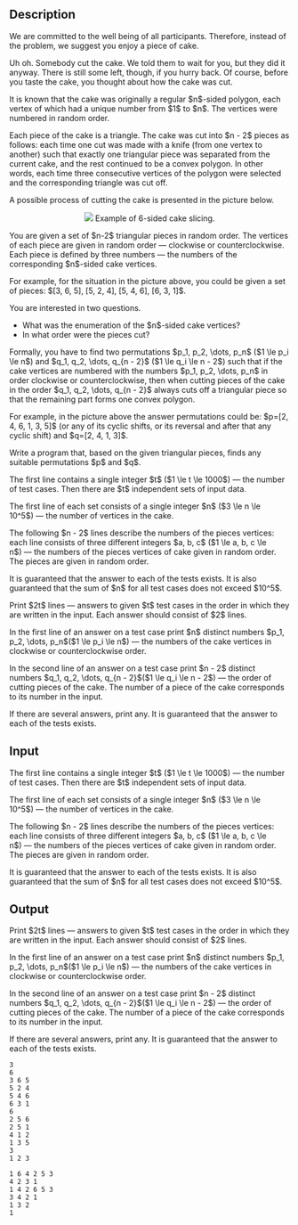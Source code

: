 ## Description

<div><p><span class="tex-font-style-it">We are committed to the well being of all participants. Therefore, instead of the problem, we suggest you enjoy a piece of cake.</span></p><p><span class="tex-font-style-it">Uh oh. Somebody cut the cake. We told them to wait for you, but they did it anyway. There is still some left, though, if you hurry back. Of course, before you taste the cake, you thought about how the cake was cut.</span></p><p>It is known that the cake was originally a regular $n$-sided polygon, each vertex of which had a unique number from $1$ to $n$. The vertices were numbered in random order.</p><p>Each piece of the cake is a triangle. The cake was cut into $n - 2$ pieces as follows: each time one cut was made with a knife (from one vertex to another) such that exactly one triangular piece was separated from the current cake, and the rest continued to be a convex polygon. In other words, each time three consecutive vertices of the polygon were selected and the corresponding triangle was cut off.</p><p>A possible process of cutting the cake is presented in the picture below.</p><center> <img class="tex-graphics" src="file://Tfl9IFrW.png" style="max-width: 100.0%;max-height: 100.0%;">   <span class="tex-font-size-small">Example of 6-sided cake slicing.</span> </center><p>You are given a set of $n-2$ triangular pieces in random order. The vertices of each piece are given in random order — clockwise or counterclockwise. Each piece is defined by three numbers — the numbers of the corresponding $n$-sided cake vertices.</p><p>For example, for the situation in the picture above, you could be given a set of pieces: $[3, 6, 5], [5, 2, 4], [5, 4, 6], [6, 3, 1]$.</p><p>You are interested in two questions.</p><ul> <li> What was the enumeration of the $n$-sided cake vertices? </li><li> In what order were the pieces cut? </li></ul><p>Formally, you have to find two permutations $p_1, p_2, \dots, p_n$ ($1 \le p_i \le n$) and $q_1, q_2, \dots, q_{n - 2}$ ($1 \le q_i \le n - 2$) such that if the cake vertices are numbered with the numbers $p_1, p_2, \dots, p_n$ in order clockwise or counterclockwise, then when cutting pieces of the cake in the order $q_1, q_2, \dots, q_{n - 2}$ always cuts off a triangular piece so that the remaining part forms one convex polygon.</p><p>For example, in the picture above the answer permutations could be: $p=[2, 4, 6, 1, 3, 5]$ (or any of its cyclic shifts, or its reversal and after that any cyclic shift) and $q=[2, 4, 1, 3]$.</p><p>Write a program that, based on the given triangular pieces, finds any suitable permutations $p$ and $q$.</p></div><div class="input-specification"><p>The first line contains a single integer $t$ ($1 \le t \le 1000$) — the number of test cases. Then there are $t$ independent sets of input data.</p><p>The first line of each set consists of a single integer $n$ ($3 \le n \le 10^5$)&nbsp;— the number of vertices in the cake.</p><p>The following $n - 2$ lines describe the numbers of the pieces vertices: each line consists of three different integers $a, b, c$ ($1 \le a, b, c \le n$)&nbsp;— the numbers of the pieces vertices of cake given in random order. The pieces are given in random order.</p><p>It is guaranteed that the answer to each of the tests exists. It is also guaranteed that the sum of $n$ for all test cases does not exceed $10^5$.</p></div><div class="output-specification"><p>Print $2t$ lines — answers to given $t$ test cases in the order in which they are written in the input. Each answer should consist of $2$ lines.</p><p>In the first line of an answer on a test case print $n$ distinct numbers $p_1, p_2, \dots, p_n$($1 \le p_i \le n$)&nbsp;— the numbers of the cake vertices in clockwise or counterclockwise order.</p><p>In the second line of an answer on a test case print $n - 2$ distinct numbers $q_1, q_2, \dots, q_{n - 2}$($1 \le q_i \le n - 2$)&nbsp;— the order of cutting pieces of the cake. The number of a piece of the cake corresponds to its number in the input.</p><p>If there are several answers, print any. It is guaranteed that the answer to each of the tests exists.</p></div>

## Input

<p>The first line contains a single integer $t$ ($1 \le t \le 1000$) — the number of test cases. Then there are $t$ independent sets of input data.</p><p>The first line of each set consists of a single integer $n$ ($3 \le n \le 10^5$)&nbsp;— the number of vertices in the cake.</p><p>The following $n - 2$ lines describe the numbers of the pieces vertices: each line consists of three different integers $a, b, c$ ($1 \le a, b, c \le n$)&nbsp;— the numbers of the pieces vertices of cake given in random order. The pieces are given in random order.</p><p>It is guaranteed that the answer to each of the tests exists. It is also guaranteed that the sum of $n$ for all test cases does not exceed $10^5$.</p>

## Output

<p>Print $2t$ lines — answers to given $t$ test cases in the order in which they are written in the input. Each answer should consist of $2$ lines.</p><p>In the first line of an answer on a test case print $n$ distinct numbers $p_1, p_2, \dots, p_n$($1 \le p_i \le n$)&nbsp;— the numbers of the cake vertices in clockwise or counterclockwise order.</p><p>In the second line of an answer on a test case print $n - 2$ distinct numbers $q_1, q_2, \dots, q_{n - 2}$($1 \le q_i \le n - 2$)&nbsp;— the order of cutting pieces of the cake. The number of a piece of the cake corresponds to its number in the input.</p><p>If there are several answers, print any. It is guaranteed that the answer to each of the tests exists.</p>





```input1
3
6
3 6 5
5 2 4
5 4 6
6 3 1
6
2 5 6
2 5 1
4 1 2
1 3 5
3
1 2 3
```




```output1
1 6 4 2 5 3 
4 2 3 1 
1 4 2 6 5 3 
3 4 2 1 
1 3 2 
1
```


